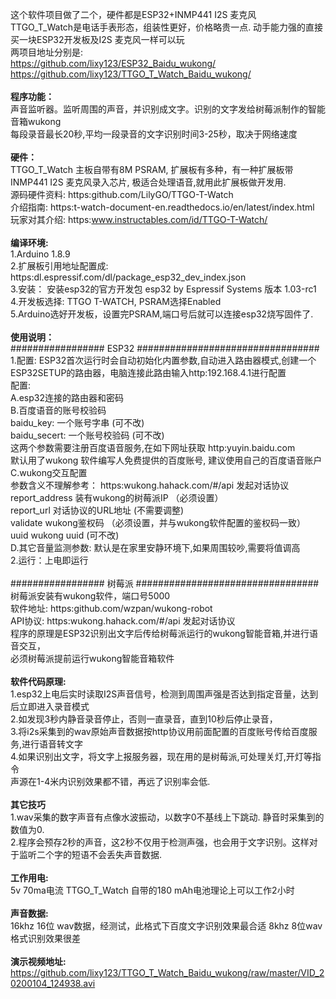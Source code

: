
这个软件项目做了二个，硬件都是ESP32+INMP441 I2S 麦克风 <br/>
TTGO_T_Watch是电话手表形态，组装性更好，价格略贵一点. 动手能力强的直接买一块ESP32开发板及I2S 麦克风一样可以玩 <br/>
两项目地址分别是: <br/>
https://github.com/lixy123/ESP32_Baidu_wukong/ <br/>
https://github.com/lixy123/TTGO_T_Watch_Baidu_wukong/ <br/>
<br/>
<b>程序功能：</b> <br/>
 声音监听器。监听周围的声音，并识别成文字。识别的文字发给树莓派制作的智能音箱wukong<br/>
         每段录音最长20秒,平均一段录音的文字识别时间3-25秒，取决于网络速度<br/>
  <br/>
<b>硬件：</b> <br/>
    TTGO_T_Watch 主板自带有8M PSRAM, 扩展板有多种，有一种扩展板带INMP441 I2S 麦克风录入芯片, 极适合处理语音,就用此扩展板做开发用.<br/>
         源码硬件资料: https:github.com/LilyGO/TTGO-T-Watch<br/>
         介绍指南:          https:t-watch-document-en.readthedocs.io/en/latest/index.html<br/>
         玩家对其介绍:   https:www.instructables.com/id/TTGO-T-Watch/<br/>
 <br/>
<b>编译环境:</b><br/>
    1.Arduino 1.8.9<br/>
    2.扩展板引用地址配置成: https:dl.espressif.com/dl/package_esp32_dev_index.json<br/>
    3.安装： 安装esp32的官方开发包 esp32 by Espressif Systems 版本 1.03-rc1<br/>
    4.开发板选择: TTGO T-WATCH, PSRAM选择Enabled<br/>
    5.Arduino选好开发板，设置完PSRAM,端口号后就可以连接esp32烧写固件了.<br/>
<br/>
<b>使用说明：</b><br/>
  ################# ESP32 #################################<br/>
  1.配置: ESP32首次运行时会自动初始化内置参数,自动进入路由器模式,创建一个ESP32SETUP的路由器，电脑连接此路由输入http:192.168.4.1进行配置<br/>
    配置:<br/>
    A.esp32连接的路由器和密码<br/>
    B.百度语音的账号校验码<br/>
      baidu_key: 一个账号字串 (可不改)<br/>
      baidu_secert: 一个账号校验码  (可不改)<br/>
      这两个参数需要注册百度语音服务,在如下网址获取 http:yuyin.baidu.com<br/>
      默认用了wukong 软件编写人免费提供的百度账号, 建议使用自己的百度语音账户<br/>
    C.wukong交互配置<br/>
      参数含义不理解参考： https:wukong.hahack.com/#/api   发起对话协议<br/>
      report_address 装有wukong的树莓派IP （必须设置）<br/>
      report_url  对话协议的URL地址 (不需要调整)<br/>
      validate    wukong鉴权码 （必须设置，并与wukong软件配置的鉴权码一致）<br/>
      uuid        wukong uuid (可不改)<br/>
    D.其它音量监测参数: 默认是在家里安静环境下,如果周围较吵,需要将值调高<br/>
  2.运行：上电即运行<br/>
<br/>
  ################# 树莓派 #################################<br/>
  树莓派安装有wukong软件，端口号5000<br/>
  软件地址:  https:github.com/wzpan/wukong-robot<br/>
  API协议:  https:wukong.hahack.com/#/api   发起对话协议<br/>
  程序的原理是ESP32识别出文字后传给树莓派运行的wukong智能音箱,并进行语音交互，<br/>
  必须树莓派提前运行wukong智能音箱软件 <br/>
<br/>
<b>软件代码原理:</b><br/>
  1.esp32上电后实时读取I2S声音信号，检测到周围声强是否达到指定音量，达到后立即进入录音模式<br/>
  2.如发现3秒内静音录音停止，否则一直录音，直到10秒后停止录音，<br/>
  3.将i2s采集到的wav原始声音数据按http协议用前面配置的百度账号传给百度服务,进行语音转文字<br/>
  4.如果识别出文字，将文字上报服务器，现在用的是树莓派,可处理关灯,开灯等指令<br/>
  声源在1-4米内识别效果都不错，再远了识别率会低.<br/>
<br/>
<b>其它技巧</b><br/>
  1.wav采集的数字声音有点像水波振动，以数字0不基线上下跳动. 静音时采集到的数值为0.<br/>
  2.程序会预存2秒的声音，这2秒不仅用于检测声强，也会用于文字识别。这样对于监听二个字的短语不会丢失声音数据.<br/>
<br/>
<b>工作用电:</b><br/>
  5v 70ma电流  TTGO_T_Watch 自带的180 mAh电池理论上可以工作2小时<br/>
<br/>
<b>声音数据:</b> <br/>
16khz 16位 wav数据，经测试，此格式下百度文字识别效果最合适  8khz 8位wav 格式识别效果很差<br/>
<br/>
<b>演示视频地址:</b><br/>
<a href="https://github.com/lixy123/TTGO_T_Watch_Baidu_wukong/raw/master/VID_20200104_124938.avi">https://github.com/lixy123/TTGO_T_Watch_Baidu_wukong/raw/master/VID_20200104_124938.avi</a>
